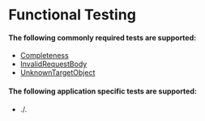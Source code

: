 # Functional Testing 

#### The following commonly required tests are supported:
- [Completeness](./completeness/README.md)
- [InvalidRequestBody](./invalidRequestBody/README.md)
- [UnknownTargetObject](./unknownTargetObject/README.md)

#### The following application specific tests are supported:  
- ./.
